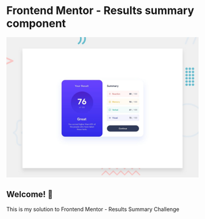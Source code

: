 # Frontend Mentor - Results summary component

![Design preview for the Results summary component coding challenge](./design/desktop-preview.jpg)

## Welcome! 👋

This is my solution to Frontend Mentor - Results Summary Challenge
